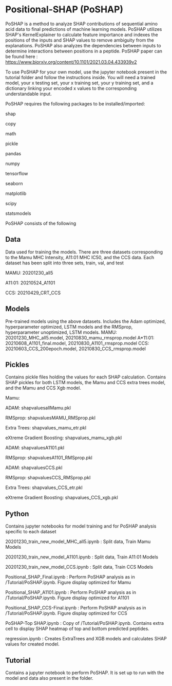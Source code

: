 # Positional-SHAP (PoSHAP)

PoSHAP is a method to analyze SHAP contributions of sequential amino acid data to final predictions of machine learning models. PoSHAP utilizes SHAP's KernelExplainer to calculate 
feature importance and indexes the positions of the inputs and SHAP values to remove ambiguity from the explanations. PoSHAP also analyzes the dependencies between inputs to 
determine interactions between positions in a peptide. PoSHAP paper can be found here : https://www.biorxiv.org/content/10.1101/2021.03.04.433939v2

To use PoSHAP for your own model, use the jupyter notebook present in the tutorial folder and follow the instructions inside. 
You will need a trained model, your x testing set, your x training set, your y training set, and a dictionary linking your encoded x values to the
corresponding understandable input.

PoSHAP requires the following packages to be installed/imported:

shap

copy

math

pickle

pandas

numpy

tensorflow

seaborn

matplotlib

scipy

statsmodels


PoSHAP consists of the following

## Data
Data used for training the models. There are three datasets corresponding to the Mamu MHC Intensity, A11:01 MHC IC50, and the CCS data.
Each dataset has been split into three sets, train, val, and test

MAMU: 20201230_all5

A11:01: 20210524_A1101

CCS: 20210429_CRT_CCS


## Models
Pre-trained models using the above datasets. Includes the Adam optimized, hyperparameter optimized, LSTM models and the RMSprop, hyperparameter unoptimized, LSTM models.
MAMU: 20201230_MHC_all5.model, 20210830_mamu_rmsprop.model
A*11:01: 20210608_A1101_final.model, 20210830_A1101_rmsprop.model
CCS: 20210603_CCS_200epoch.model, 20210830_CCS_rmsprop.model

## Pickles
Contains pickle files holding the values for each SHAP calculation. Contains SHAP pickles for both LSTM models, the Mamu and CCS extra trees model, and the Mamu and CCS Xgb
model.

Mamu:

ADAM: shapvaluesallMamu.pkl

RMSprop: shapvaluesMAMU_RMSprop.pkl

Extra Trees: shapvalues_mamu_etr.pkl

eXtreme Gradient Boosting: shapvalues_mamu_xgb.pkl


ADAM: shapvaluesA1101.pkl

RMSprop: shapvaluesA1101_RMSprop.pkl


ADAM: shapvaluesCCS.pkl

RMSprop: shapvaluesCCS_RMSprop.pkl

Extra Trees: shapvalues_CCS_etr.pkl

eXtreme Gradient Boosting: shapvalues_CCS_xgb.pkl


## Python
Contains jupyter notebooks for model training and for PoSHAP analysis specific to each dataset

20201230_train_new_model_MHC_all5.ipynb : Split data, Train Mamu Models

20201230_train_new_model_A1101.ipynb : Split data, Train A11:01 Models

20201230_train_new_model_CCS.ipynb : Split data, Train CCS Models


Positional_SHAP_Final.ipynb : Perform PoSHAP analysis as in /Tutorial/PoSHAP.ipynb. Figure display optimized for Mamu

Positional_SHAP_A1101.ipynb : Perform PoSHAP analysis as in /Tutorial/PoSHAP.ipynb. Figure display optimized for A1101

Positional_SHAP_CCS-Final.ipynb : Perform PoSHAP analysis as in /Tutorial/PoSHAP.ipynb. Figure display optimized for CCS

PoSHAP-Top SHAP.ipynb : Copy of /Tutorial/PoSHAP.ipynb. Contains extra cell to display SHAP heatmap of top and bottom predicted peptides.


regression.ipynb : Creates ExtraTrees and XGB models and calculates SHAP values for created model.


## Tutorial
Contains a jupyter notebook to perform PoSHAP. It is set up to run with the model and data also present in the folder.
